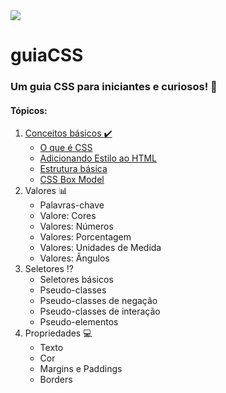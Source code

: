 <img src="https://via.placeholder.com/1080x250.png?text=guiaCSS+-+F%C3%A1brica+de+Tecnologias+Turing">

# guiaCSS
### Um guia CSS para iniciantes e curiosos! :blue_book:

#### Tópicos:
1. [Conceitos básicos :heavy_check_mark:](#)
   - [O que é CSS](#)
   - [Adicionando Estilo ao HTML](#)
   - [Estrutura básica](#)
   - [CSS Box Model](#)
2. Valores :bar_chart:
   - Palavras-chave
   - Valore: Cores
   - Valores: Números
   - Valores: Porcentagem
   - Valores: Unidades de Medida
   - Valores: Ângulos
3. Seletores :interrobang:
   - Seletores básicos
   - Pseudo-classes
   - Pseudo-classes de negação
   - Pseudo-classes de interação
   - Pseudo-elementos
4. Propriedades :computer:
   - Texto
   - Cor
   - Margins e Paddings
   - Borders
